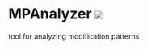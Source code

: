 MPAnalyzer
[![](https://jitpack.io/v/YoshikiHigo/MPAnalyzer.svg)](https://jitpack.io/#YoshikiHigo/MPAnalyzer)
==========

tool for analyzing modification patterns 
